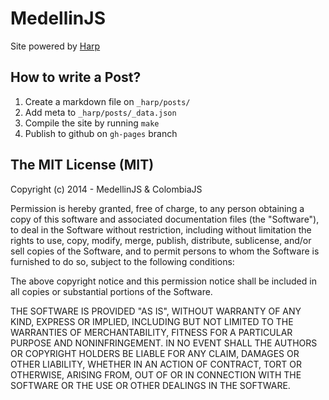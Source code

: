 # MedellinJS

Site powered by [Harp](http://harpjs.com)

## How to write a Post?

1. Create a markdown file on `_harp/posts/`
2. Add meta to `_harp/posts/_data.json`
3. Compile the site by running `make`
4. Publish to github on `gh-pages` branch

## The MIT License (MIT)

Copyright (c) 2014 - MedellinJS & ColombiaJS

Permission is hereby granted, free of charge, to any person obtaining a copy
of this software and associated documentation files (the "Software"), to deal
in the Software without restriction, including without limitation the rights
to use, copy, modify, merge, publish, distribute, sublicense, and/or sell
copies of the Software, and to permit persons to whom the Software is
furnished to do so, subject to the following conditions:

The above copyright notice and this permission notice shall be included in
all copies or substantial portions of the Software.

THE SOFTWARE IS PROVIDED "AS IS", WITHOUT WARRANTY OF ANY KIND, EXPRESS OR
IMPLIED, INCLUDING BUT NOT LIMITED TO THE WARRANTIES OF MERCHANTABILITY,
FITNESS FOR A PARTICULAR PURPOSE AND NONINFRINGEMENT. IN NO EVENT SHALL THE
AUTHORS OR COPYRIGHT HOLDERS BE LIABLE FOR ANY CLAIM, DAMAGES OR OTHER
LIABILITY, WHETHER IN AN ACTION OF CONTRACT, TORT OR OTHERWISE, ARISING FROM,
OUT OF OR IN CONNECTION WITH THE SOFTWARE OR THE USE OR OTHER DEALINGS IN
THE SOFTWARE.
